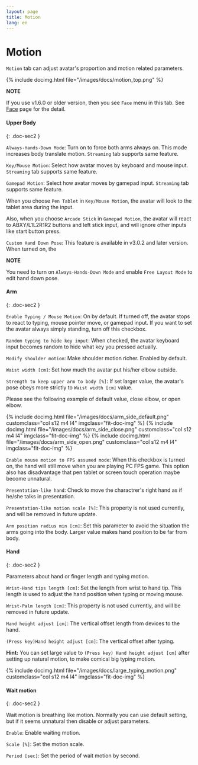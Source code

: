 ```yaml
---
layout: page
title: Motion
lang: en
---
```


# Motion

`Motion` tab can adjust avatar's proportion and motion related parameters.

{% include docimg.html file="/images/docs/motion_top.png" %}

<div class="note-area" markdown="1">

**NOTE**

If you use v1.6.0 or older version, then you see `Face` menu in this tab. See [Face](../face) page for the detail.

</div>


#### Upper Body
{: .doc-sec2 }

`Always-Hands-Down Mode`: Turn on to force both arms always on. This mode increases body translate motion.  `Streaming` tab supports same feature.

`Key/Mouse Motion`: Select how avatar moves by keyboard and mouse input. `Streaming` tab supports same feature.

`Gamepad Motion`: Select how avatar moves by gamepad input. `Streaming` tab supports same feature.

When you choose `Pen Tablet` in `Key/Mouse Motion`, the avatar will look to the tablet area during the input.

Also, when you choose `Arcade Stick` in `Gamepad Motion`, the avatar will react to ABXY/L1L2R1R2 buttons and left stick input, and will ignore other inputs like start button press.

`Custom Hand Down Pose`: This feature is available in v3.0.2 and later version. When turned on, the 

<div class="note-area" markdown="1">

**NOTE**

You need to turn on `Always-Hands-Down Mode` and enable `Free Layout Mode` to edit hand down pose.

</div>

#### Arm
{: .doc-sec2 }

`Enable Typing / Mouse Motion`: On by default. If turned off, the avatar stops to react to typing, mouse pointer move, or gamepad input. If you want to set the avatar always simply standing, turn off this checkbox.

`Random typing to hide key input`: When checked, the avatar keyboard input becomes random to hide what key you pressed actually.

`Modify shoulder motion`: Make shoulder motion richer. Enabled by default.

`Waist width [cm]`: Set how much the avatar put his/her elbow outside.

`Strength to keep upper arm to body [%]`: If set larger value, the avatar's pose obeys more strictly to `Waist width [cm]` value.

Please see the following example of default value, close elbow, or open elbow.

<div class="row">
{% include docimg.html file="/images/docs/arm_side_default.png" customclass="col s12 m4 l4" imgclass="fit-doc-img" %}
{% include docimg.html file="/images/docs/arm_side_close.png" customclass="col s12 m4 l4" imgclass="fit-doc-img" %}
{% include docimg.html file="/images/docs/arm_side_open.png" customclass="col s12 m4 l4" imgclass="fit-doc-img" %}
</div>

`Enable mouse motion to FPS assumed mode`: When this checkbox is turned on, the hand will still move when you are playing PC FPS game. This option also has disadvantage that pen tablet or screen touch operation maybe become unnatural.

`Presentation-like hand`: Check to move the charactrer's right hand as if he/she talks in presentation.

`Presentation-like motion scale [%]`: This property is not used currently, and will be removed in future update.

`Arm position radius min [cm]`: Set this parameter to avoid the situation the arms going into the body. Larger value makes hand position to be far from body.

#### Hand
{: .doc-sec2 }

Parameters about hand or finger length and typing motion.

`Wrist-Hand tips length [cm]`: Set the length from wrist to hand tip. This length is used to adjust the hand position when typing or moving mouse.

`Wrist-Palm length [cm]`: This property is not used currently, and will be removed in future update.

`Hand height adjust [cm]`: The vertical offset length from devices to the hand.

`(Press key)Hand height adjust [cm]`: The vertical offset after typing.

**Hint:** You can set large value to `(Press key) Hand height adjust [cm]` after setting up natural motion, to make comical big typing motion.

<div class="row">
{% include docimg.html file="/images/docs/large_typing_motion.png" customclass="col s12 m4 l4" imgclass="fit-doc-img" %}
</div>

#### Wait motion
{: .doc-sec2 }

Wait motion is breathing like motion. Normally you can use default setting, but if it seems unnatural then disable or adjust parameters.

`Enable`: Enable waiting motion.

`Scale [%]`: Set the motion scale.

`Period [sec]`: Set the period of wait motion by second.
